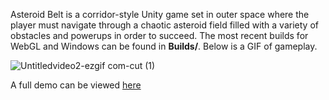Asteroid Belt is a corridor-style Unity game set in outer space where the player must navigate through a chaotic asteroid field filled with a variety of obstacles and powerups in order to succeed. The most recent builds for WebGL and Windows can be found in **Builds/**. Below is a GIF of gameplay.

![Untitledvideo2-ezgif com-cut (1)](https://github.com/user-attachments/assets/157faf4f-9338-4066-988b-440d2acdfc00)

A full demo can be viewed [here](https://drive.google.com/file/d/1-Yf5v7cjNQkGwAcXnuPloyU7jWf7xaz2/view?usp=sharing)
